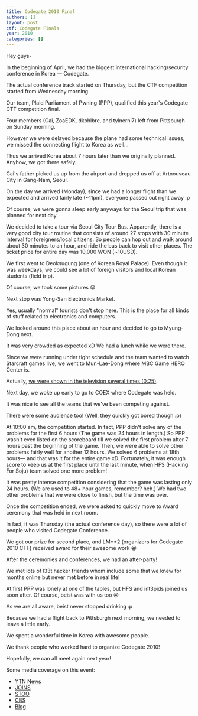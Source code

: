 ```yaml
---
title: Codegate 2010 Final
authors: []
layout: post
ctf: Codegate Finals
year: 2010
categories: []
---
```

Hey guys-

In the beginning of April, we had the biggest international hacking/security conference in Korea &mdash; Codegate.

The actual conference track started on Thursday, but the CTF competition started from Wednesday morning.

Our team, Plaid Parliament of Pwning (PPP), qualified this year's Codegate CTF competition final.

Four members (Cai, ZoaEDK, dkohlbre, and tylnerni7) left from Pittsburgh on Sunday morning.

However we were delayed because the plane had some technical issues, we missed the connecting flight to Korea as well...

Thus we arrived Korea about 7 hours later than we originally planned.  Anyhow, we got there safely.

Cai's father picked us up from the airport and dropped us off at Artnouveau City in Gang-Nam, Seoul.

On the day we arrived (Monday), since we had a longer flight than we expected and arrived fairly late (~11pm), everyone passed out right away :p

Of course, we were gonna sleep early anyways for the Seoul trip that was planned for next day.

We decided to take a tour via Seoul City Tour Bus. Apparently, there is a very good city tour routine that consists of around 27 stops with 30 minute interval for foreigners/local citizens. So people can hop out and walk around about 30 minutes to an hour, and ride the bus back to visit other places. The ticket price for entire day was 10,000 WON (~10USD).

We first went to Deoksugung (one of Korean Royal Palace).  Even though it was weekdays, we could see a lot of foreign visitors and local Korean students (field trip).

Of course, we took some pictures 😀

Next stop was Yong-San Electronics Market.

Yes, usually "normal" tourists don't stop here. This is the place for all kinds of stuff related to electronics and computers.

We looked around this place about an hour and decided to go to Myung-Dong next.

It was very crowded as expected xD  We had a lunch while we were there.

Since we were running under tight schedule and the team wanted to watch Starcraft games live, we went to Mun-Lae-Dong where MBC Game HERO Center is.

Actually, [we were shown in the television several times (0:25)](http://www.youtube.com/watch?v=NegyElRee5g).

Next day, we woke up early to go to COEX where Codegate was held.

It was nice to see all the teams that we've been competing against.

There were some audience too! (Well, they quickly got bored though :p)

At 10:00 am, the competition started. In fact, PPP didn't solve any of the problems for the first 6 hours (The game was 24 hours in length.) So PPP wasn't even listed on the scoreboard till we solved the first problem after 7 hours past the beginning of the game. Then, we were able to solve other problems fairly well for another 12 hours. We solved 6 problems at 18th hours&mdash; and that was it for the entire game xD. Fortunately, it was enough score to keep us at the first place until the last minute, when HFS (Hacking For Soju) team solved one more problem!

It was pretty intense competition considering that the game was lasting only 24 hours. (We are used to 48+ hour games, remember? heh.) We had two other problems that we were close to finish, but the time was over.

Once the competition ended, we were asked to quickly move to Award ceremony that was held in next room.

In fact, it was Thursday (the actual conference day), so there were a lot of people who visited Codegate Conference.

We got our prize for second place, and LM\*\*2 (organizers for Codegate 2010 CTF) received award for their awesome work 😀

After the ceremonies and conferences, we had an after-party!

We met lots of l33t hacker friends whom include some that we knew for months online but never met before in real life!

At first PPP was lonely at one of the tables, but HFS and int3pids joined us soon after. Of course, beist was with us too 😛

As we are all aware, beist never stopped drinking :p

Because we had a flight back to Pittsburgh next morning, we needed to leave a little early.

We spent a wonderful time in Korea with awesome people.

We thank people who worked hard to organize Codegate 2010!

Hopefully, we can all meet again next year!

Some media coverage on this event:

- [YTN News](http://www.ytn.co.kr/_comm/pop_mov.php?s_mcd=0102&s_hcd=&key=201004080247144337)
- [JOINS](http://pic.joins.com/article/photo/article.asp?Total_ID=4100369)
- [STOO](http://stoo.asiae.co.kr/news/stview.htm?idxno=2010040814312325752)
- [CBS](http://www.cbs.co.kr/nocut/show.asp?idx=1440092)
- [Blog](http://blog.naver.com/khjkorea1?Redirect=Log&logNo=120105468755)